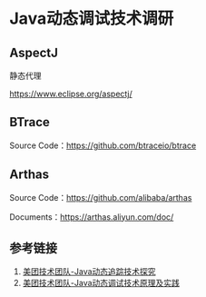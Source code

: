 # Java动态调试技术调研

## AspectJ

静态代理

https://www.eclipse.org/aspectj/

## BTrace

Source Code：https://github.com/btraceio/btrace

## Arthas

Source Code：https://github.com/alibaba/arthas

Documents：https://arthas.aliyun.com/doc/

## 参考链接

1. [美团技术团队-Java动态追踪技术探究](https://tech.meituan.com/2019/02/28/java-dynamic-trace.html)
2. [美团技术团队-Java动态调试技术原理及实践](https://tech.meituan.com/2019/11/07/java-dynamic-debugging-technology.html)
